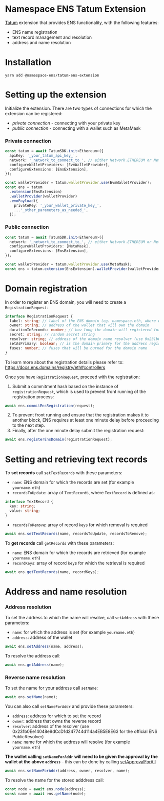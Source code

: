 # Namespace ENS Tatum Extension

[Tatum](https://extensions.tatum.io/) extension that provides ENS functionality, with the following features:

- ENS name registration
- text record management and resolution
- address and name resolution

# Installation

```
yarn add @namespace-ens/tatum-ens-extension
```

# Setting up the extension

Initialize the extension. There are two types of connections for which the extension can be registered:

- _private connection_ - connecting with your private key
- _public connection_ - connecting with a wallet such as MetaMask

### Private connection

```ts
const tatum = await TatumSDK.init<Ethereum>({
  apiKey: '_your_tatum_api_key_',
  network: '_network_to_connect_to_', // either Network.ETHEREUM or Network.ETHEREUM_SEPOLIA
  configureWalletProviders: [EvmWalletProvider],
  configureExtensions: [EnsExtension],
});

const walletProvider = tatum.walletProvider.use(EvmWalletProvider);
const ens = tatum
  .extension(EnsExtension)
  .walletProvider(walletProvider)
  .evmPayload({
    privateKey: '_your_wallet_private_key_',
    ...'_other_parameters_as_needed_',
  });
```

### Public connection

```ts
const tatum = await TatumSDK.init<Ethereum>({
  network: '_network_to_connect_to_', // either Network.ETHEREUM or Network.ETHEREUM_SEPOLIA
  configureWalletProviders: [MetaMask],
  configureExtensions: [EnsExtension],
});

const walletProvider = tatum.walletProvider.use(MetaMask);
const ens = tatum.extension(EnsExtension).walletProvider(walletProvider);
```

# Domain registration

In order to register an ENS domain, you will need to create a `RegistrationRequest`:

```ts
interface RegistrationRequest {
  label: string; // label of the ENS domain (eg. namespace.eth, where namespace is the label)
  owner: string; // address of the wallet that will own the domain
  durationInSeconds: number; // how long the domain will registered for (set 31536000 for one year)
  secret: string; // random secret string
  resolver: string; // address of the domain name resolver (use 0x231b0Ee14048e9dCcD1d247744d114a4EB5E8E63 for the official ENS PublicResolver)
  setAsPrimary: boolean; // is the domain primary for the address registering the domain (creates reverese record)
  fuses: number; // fuses that will be burned for the domain name
}
```

To learn more about the registration details please refer to: https://docs.ens.domains/registry/eth#controllers

Once you have `RegistrationRequest`, proceed with the registration:

1. Submit a commitment hash based on the instance of `registrationRequest`, which is used to prevent front running of the registration process:

```ts
await ens.commitEnsRegistration(request);
```

2. To prevent front running and ensure that the registration makes it to another block, ENS requires at least one minute delay before proceeding to the next step.
3. Finally, after the one minute delay submit the registration request:

```ts
await ens.registerEnsDomain(registrationRequest);
```

# Setting and retrieving text records

To **set records** call `setTextRecords` with these parameters:

- `name`: ENS domain for which the records are set (for example `yourname.eth`)
- `recordsToUpdate`: array of `TextRecord`s, where `TextRecord` is defined as:

```ts
interface TextRecord {
  key: string;
  value: string;
}
```

- `recordsToRemove`: array of record `key`s for which removal is required

```ts
await ens.setTextRecords(name, recordsToUpdate, recordsToRemove);
```

To **get records** call `getRecords` with these parameters:

- `name`: ENS domain for which the records are retrieved (for example `yourname.eth`)
- `recordKeys`: array of record `key`s for which the retrieval is required

```ts
await ens.getTextRecords(name, recordKeys);
```

# Address and name resolution

### Address resolution

To set the address to which the name will resolve, call `setAddress` with these parameters:

- `name`: for which the address is set (for example `yourname.eth`)
- `address`: address of the wallet

```ts
await ens.setAddress(name, address);
```

To resolve the address call:

```ts
await ens.getAddress(name);
```

### Reverse name resolution

To set the name for your address call `setName`:

```ts
await ens.setName(name);
```

You can also call `setNameForAddr` and provide these parameters:

- `address`: address for which to set the record
- `owner`: address that owns the reverse record
- `resolver`: address of the resolver (use 0x231b0Ee14048e9dCcD1d247744d114a4EB5E8E63 for the official ENS PublicResolver)
- `name`: name for which the address will resolve (for example `yourname.eth`)

**The wallet calling `setNameForAddr` will need to be given the approval by the wallet at the above `address`** - this can be done by calling [setApprovalForAll](https://docs.ens.domains/registry/ens#other-functions)

```ts
await ens.setNameForAddr(address, owner, resolver, name);
```

To resolve the name for the stored adddress call:

```ts
const node = await ens.node(address);
const name = await ens.getName(node);
```
